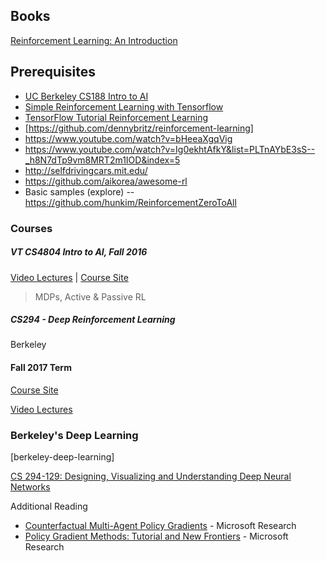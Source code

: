 ## Books

[Reinforcement Learning: An Introduction](http://incompleteideas.net/sutton/book/the-book-2nd.html)

## Prerequisites

- [UC Berkeley CS188 Intro to AI](http://ai.berkeley.edu/lecture_videos.html)
- [Simple Reinforcement Learning with Tensorflow](https://medium.com/emergent-future/simple-reinforcement-learning-with-tensorflow-part-0-q-learning-with-tables-and-neural-networks-d195264329d0)
- [TensorFlow Tutorial Reinforcement Learning](https://www.youtube.com/watch?v=Vz5l886eptw)
- [https://github.com/dennybritz/reinforcement-learning]
- https://www.youtube.com/watch?v=bHeeaXgqVig
- https://www.youtube.com/watch?v=Ig0ekhtAfkY&list=PLTnAYbE3sS--_h8N7dTp9vm8MRT2m1IOD&index=5
- http://selfdrivingcars.mit.edu/
- https://github.com/aikorea/awesome-rl
- Basic samples (explore) -- https://github.com/hunkim/ReinforcementZeroToAll

### Courses

##### VT CS4804 Intro to AI, Fall 2016

[Video Lectures](https://www.youtube.com/watch?v=i-EtFuWHufc&list=PLUenpfvlyoa1iiSbGy9BBewgiXjzxVgBd) | [Course Site]( http://courses.cs.vt.edu/cs4804/)

>  MDPs, Active & Passive RL

##### CS294 - Deep Reinforcement Learning

Berkeley

#### Fall 2017 Term

[Course Site](http://rll.berkeley.edu/deeprlcourse/)

[Video Lectures](https://www.youtube.com/playlist?list=PLkFD6_40KJIznC9CDbVTjAF2oyt8_VAe3)

### Berkeley's Deep Learning

[berkeley-deep-learning]

[CS 294-129: Designing, Visualizing and Understanding Deep Neural Networks](https://bcourses.berkeley.edu/courses/1453965/)

Additional Reading

- [Counterfactual Multi-Agent Policy Gradients](https://channel9.msdn.com/Shows/Microsoft-Research/Counterfactual-Multi-Agent-Policy-Gradients) - Microsoft Research
- [Policy Gradient Methods: Tutorial and New Frontiers](https://channel9.msdn.com/Shows/Microsoft-Research/Policy-Gradient-Methods-Tutorial-and-New-Frontiers) - Microsoft Research

